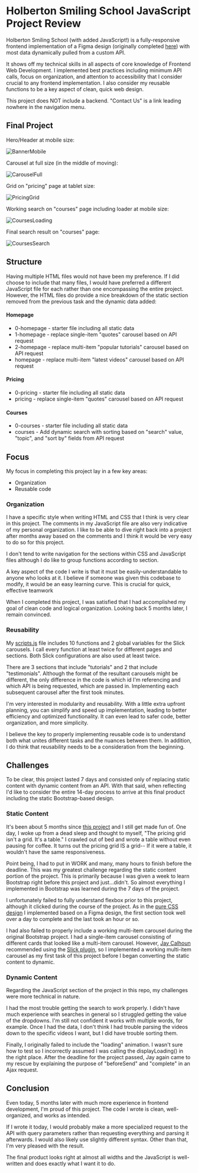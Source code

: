# Holberton Smiling School JavaScript Project Review

Holberton Smiling School (with added JavaScript!) is a fully-responsive frontend implementation of a Figma design (originally completed [here](https://github.com/RLewis11769/holberton-smiling-school)) with most data dynamically pulled from a custom API.

It shows off my technical skills in all aspects of core knowledge of Frontend Web Development. I implemented best practices including minimum API calls, focus on organization, and attention to accessibility that I consider crucial to any frontend implementation. I also consider my reusable functions to be a key aspect of clean, quick web design.

This project does NOT include a backend. "Contact Us" is a link leading nowhere in the navigation menu.

## Final Project

Hero/Header at mobile size:

![BannerMobile](https://github.com/RLewis11769/holberton-smiling-school-javascript/blob/main/project_docs/My_BannerMobile.png)

Carousel at full size (in the middle of moving):

![CarouselFull](https://github.com/RLewis11769/holberton-smiling-school-javascript/blob/main/project_docs/My_Carousel.png)

Grid on "pricing" page at tablet size:

![PricingGrid](https://github.com/RLewis11769/holberton-smiling-school-javascript/blob/main/project_docs/My_PricingGrid.png)

Working search on "courses" page including loader at mobile size:

![CoursesLoading](https://github.com/RLewis11769/holberton-smiling-school-javascript/blob/main/project_docs/My_LoaderMobile.png)

Final search result on "courses" page:

![CoursesSearch](https://github.com/RLewis11769/holberton-smiling-school-javascript/blob/main/project_docs/My_CoursesSearch.png)

## Structure

Having multiple HTML files would not have been my preference. If I did choose to include that many files, I would have preferred a different JavaScript file for each rather than one encompassing the entire project. However, the HTML files do provide a nice breakdown of the static section removed from the previous task and the dynamic data added:

#### Homepage
- 0-homepage - starter file including all static data
- 1-homepage - replace single-item "quotes" carousel based on API request
- 2-homepage - replace multi-item "popular tutorials" carousel based on API request
- homepage - replace multi-item "latest videos" carousel based on API request

#### Pricing
- 0-pricing - starter file including all static data
- pricing - replace single-item "quotes" carousel based on API request

#### Courses
- 0-courses - starter file including all static data
- courses - Add dynamic search with sorting based on "search" value, "topic", and "sort by" fields from API request

## Focus

My focus in completing this project lay in a few key areas:

- Organization
- Reusable code

### Organization

I have a specific style when writing HTML and CSS that I think is very clear in this project. The comments in my JavaScript file are also very indicative of my personal organization. I like to be able to dive right back into a project after months away based on the comments and I think it would be very easy to do so for this project.

I don't tend to write navigation for the sections within CSS and JavaScript files although I do like to group functions according to section.

A key aspect of the code I write is that it must be easily-understandable to anyone who looks at it. I believe if someone was given this codebase to modify, it would be an easy learning curve. This is crucial for quick, effective teamwork

When I completed this project, I was satisfied that I had accomplished my goal of clean code and logical organization. Looking back 5 months later, I remain convinced.

### Reusability

My [scripts.js](https://github.com/RLewis11769/holberton-smiling-school-javascript/blob/main/scripts.js) file includes 10 functions and 2 global variables for the Slick carousels. I call every function at least twice for different pages and sections. Both Slick configurations are also used at least twice.

There are 3 sections that include "tutorials" and 2 that include "testimonials". Although the format of the resultant carousels might be different, the only difference in the code is which id I'm referencing and which API is being requested, which are passed in. Implementing each subsequent carousel after the first took minutes.

I'm very interested in modularity and reusability. With a little extra upfront planning, you can simplify and speed up implementation, leading to better efficiency and optimized functionality. It can even lead to safer code, better organization, and more simplicity.

I believe the key to properly implementing reusable code is to understand both what unites different tasks and the nuances between them. In addition, I do think that reusability needs to be a consideration from the beginning.

## Challenges

To be clear, this project lasted 7 days and consisted only of replacing static content with dynamic content from an API. With that said, when reflecting I'd like to consider the entire 14-day process to arrive at this final product including the static Bootstrap-based design.

### Static Content

It's been about 5 months since [this project](https://github.com/RLewis11769/holberton-smiling-school) and I still get made fun of. One day, I woke up from a dead sleep and thought to myself, "The pricing grid isn't a grid. It's a table." I crawled out of bed and wrote a table without even pausing for coffee. It turns out the pricing grid IS a grid-- If it were a table, it wouldn't have the same responsiveness.

Point being, I had to put in WORK and many, many hours to finish before the deadline. This was my greatest challenge regarding the static content portion of the project. This is primarily because I was given a week to learn Bootstrap right before this project and just...didn't. So almost everything I implemented in Bootstrap was learned during the 7 days of the project.

I unfortunately failed to fully understand flexbox prior to this project, although it clicked during the course of the project. As in the [pure CSS design](https://github.com/RLewis11769/holberton-headphones) I implemented based on a Figma design, the first section took well over a day to complete and the last took an hour or so.

I had also failed to properly include a working multi-item carousel during the original Bootstrap project. I had a single-item carousel consisting of different cards that looked like a multi-item carousel. However, [Jay Calhoun](https://github.com/Valinor13) recommended using the [Slick plugin](https://kenwheeler.github.io/slick/), so I implemented a working multi-item carousel as my first task of this project before I began converting the static content to dynamic.

### Dynamic Content

Regarding the JavaScript section of the project in this repo, my challenges were more technical in nature.

I had the most trouble getting the search to work properly. I didn't have much experience with searches in general so I struggled getting the value of the dropdowns. I'm still not confident it works with multiple words, for example. Once I had the data, I don't think I had trouble parsing the videos down to the specific videos I want, but I did have trouble sorting them.

Finally, I originally failed to include the "loading" animation. I wasn't sure how to test so I incorrectly assumed I was calling the displayLoading() in the right place. After the deadline for the project passed, Jay again came to my rescue by explaining the purpose of "beforeSend" and "complete" in an Ajax request.

## Conclusion

Even today, 5 months later with much more experience in frontend development, I'm proud of this project. The code I wrote is clean, well-organized, and works as intended.

If I wrote it today, I would probably make a more specialized request to the API with query parameters rather than requesting everything and parsing it afterwards. I would also likely use slightly different syntax. Other than that, I'm very pleased with the result.

The final product looks right at almost all widths and the JavaScript is well-written and does exactly what I want it to do.
